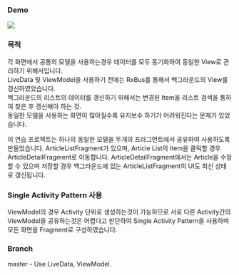 ### Demo
![](https://im3.ezgif.com/tmp/ezgif-3-68bcf4f125.gif)

### 목적
각 화면에서 공통의 모델을 사용하는경우 데이터를 모두 동기화하여 동일한 View로 관리하기 위해서입니다.  
LiveData 및 ViewModel을 사용하기 전에는 RxBus를 통해서 백그라운드의 View를 갱신하였었습니다.  
백그라운드의 리스트의 데이터를 갱신하기 위해서는 변경된 Item을 리스트 검색을 통하여 찾은 후 갱신해야 하는 것.  
동일한 모델을 사용하는 화면이 많아질수록 유지보수 하기가 어려워진다는 문제가 있었습니다.

이 연습 프로젝트는 하나의 동일한 모델을 두개의 프라그먼트에서 공유하여 사용하도록 만들었습니다.
ArticleListFragment가 있으며, Article List의 Item을 클릭할 경우 ArticleDetailFragment로 이동합니다.
ArticleDetailFragment에서는 Article을 수정할 수 있으며 저장할 경우 백그라운드에 있는 ArticleListFragment의 UI도 최신 상태로 갱신됩니다.

### Single Activity Pattern 사용
ViewModel의 경우 Activity 단위로 생성하는것이 가능하므로 서로 다른 Activity간의 ViewModel을 공유하는것은 어렵다고 판단하여
Single Activity Pattern을 사용하며 모든 화면을 Fragment로 구성하였습니다.

### Branch
master - Use LiveData, ViewModel.
